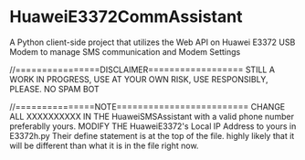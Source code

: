 # HuaweiE3372CommAssistant
A Python client-side project that utilizes the Web API on Huawei E3372 USB Modem to manage SMS communication and Modem Settings

//================DISCLAIMER==================
STILL A WORK IN PROGRESS, USE AT YOUR OWN RISK, USE RESPONSIBLY, PLEASE. NO SPAM BOT

//===============NOTE=========================
CHANGE ALL XXXXXXXXXX IN THE HuaweiSMSAssistant with a valid phone number preferablly yours.
MODIFY THE HuaweiE3372's Local IP Address to yours in E3372h.py Their define statement is at the top of the file. highly likely that it will be different than what it is in the file right now.

